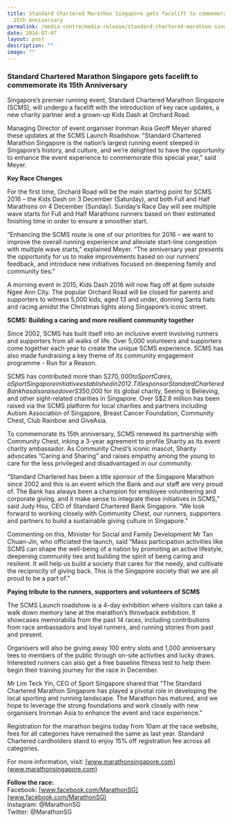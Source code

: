 ```yaml
---
title: Standard Chartered Marathon Singapore gets facelift to commemorate its
  15th Anniversary
permalink: /media-centre/media-release/standard-chartered-marathon-singapore-gets-facelift-to-commemorate-its/
date: 2016-07-07
layout: post
description: ""
image: ""
---
```

### **Standard Chartered Marathon Singapore gets facelift to commemorate its 15th Anniversary**
Singapore’s premier running event, Standard Chartered Marathon Singapore (SCMS), will undergo a facelift with the introduction of key race updates, a new charity partner and a grown-up Kids Dash at Orchard Road.  
  
Managing Director of event organiser Ironman Asia Geoff Meyer shared these updates at the SCMS Launch Roadshow. “Standard Chartered Marathon Singapore is the nation’s largest running event steeped in Singapore’s history, and culture, and we’re delighted to have the opportunity to enhance the event experience to commemorate this special year,” said Meyer.  
  
**Key Race Changes**  

For the first time, Orchard Road will be the main starting point for SCMS 2016 – the Kids Dash on 3 December (Saturday), and both Full and Half Marathons on 4 December (Sunday). Sunday’s Race Day will see multiple wave starts for Full and Half Marathons runners based on their estimated finishing time in order to ensure a smoother start.  
  
“Enhancing the SCMS route is one of our priorities for 2016 – we want to improve the overall running experience and alleviate start-line congestion with multiple wave starts,” explained Meyer. “The anniversary year presents the opportunity for us to make improvements based on our runners’ feedback, and introduce new initiatives focused on deepening family and community ties.”  
  
A morning event in 2015, Kids Dash 2016 will now flag off at 6pm outside Ngee Ann City. The popular Orchard Road will be closed for parents and supporters to witness 5,000 kids, aged 13 and under, donning Santa hats and racing amidst the Christmas lights along Singapore’s iconic street.  
  
**SCMS: Building a caring and more resilient community together**  

Since 2002, SCMS has built itself into an inclusive event involving runners and supporters from all walks of life. Over 5,000 volunteers and supporters come together each year to create the unique SCMS experience. SCMS has also made fundraising a key theme of its community engagement programme - Run for a Reason.  
  
SCMS has contributed more than S$270,000 to SportCares, a Sport Singapore initiative established in 2012. Title sponsor Standard Chartered Bank has also raised over S$350,000 for its global charity, Seeing is Believing, and other sight-related charities in Singapore. Over S$2.8 million has been raised via the SCMS platform for local charities and partners including Autism Association of Singapore, Breast Cancer Foundation, Community Chest, Club Rainbow and GiveAsia.  
  
To commemorate its 15th anniversary, SCMS renewed its partnership with Community Chest, inking a 3-year agreement to profile Sharity as its event charity ambassador. As Community Chest’s iconic mascot, Sharity advocates “Caring and Sharing” and raises empathy among the young to care for the less privileged and disadvantaged in our community.  
  
“Standard Chartered has been a title sponsor of the Singapore Marathon since 2002 and this is an event which the Bank and our staff are very proud of. The Bank has always been a champion for employee volunteering and corporate giving, and it make sense to integrate these initiatives in SCMS,” said Judy Hsu, CEO of Standard Chartered Bank Singapore. “We look forward to working closely with Community Chest, our runners, supporters and partners to build a sustainable giving culture in Singapore.”  
  
Commenting on this, Minister for Social and Family Development Mr Tan Chuan-Jin, who officiated the launch, said “Mass participation activities like SCMS can shape the well-being of a nation by promoting an active lifestyle, deepening community ties and building the spirit of being caring and resilient. It will help us build a society that cares for the needy, and cultivate the reciprocity of giving back. This is the Singapore society that we are all proud to be a part of.”  
  
**Paying tribute to the runners, supporters and volunteers of SCMS**  

The SCMS Launch roadshow is a 4-day exhibition where visitors can take a walk down memory lane at the marathon’s throwback exhibition. It showcases memorabilia from the past 14 races, including contributions from race ambassadors and loyal runners, and running stories from past and present.  
  
Organisers will also be giving away 100 entry slots and 1,000 anniversary tees to members of the public through on-site activities and lucky draws. Interested runners can also get a free baseline fitness test to help them begin their training journey for the race in December.  
  
Mr Lim Teck Yin, CEO of Sport Singapore shared that “The Standard Chartered Marathon Singapore has played a pivotal role in developing the local sporting and running landscape. The Marathon has matured, and we hope to leverage the strong foundations and work closely with new organisers Ironman Asia to enhance the event and race experience.”  
  
Registration for the marathon begins today from 10am at the race website, fees for all categories have remained the same as last year. Standard Chartered cardholders stand to enjoy 15% off registration fee across all categories.  
  
For more information, visit: [www.marathonsingapore.com](www.marathonsingapore.com)  

**Follow the race:**  
Facebook: [www.facebook.com/MarathonSG](www.facebook.com/MarathonSG)  
Instagram: @MarathonSG  
Twitter: @MarathonSG